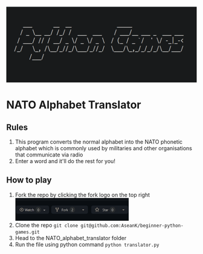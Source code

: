 <p align="center">
  <a href="https://github.com/AseanK/beginner-python-games" target="_blank">
    <img src="../images/logo.png" width = "2560px" height = "200px">
  </a>
</p>

# NATO Alphabet Translator
<!-- Game Rules -->
## Rules
1. This program converts the normal alphabet into the NATO phonetic alphabet which is commonly used by militaries and other organisations that communicate via radio
2. Enter a word and it'll do the rest for you!

## How to play
1. Fork the repo by clicking the fork logo on the top right <img src="../images/fork.png" width="300" height="60">
2. Clone the repo `git clone git@github.com:AseanK/beginner-python-games.git`
3. Head to the NATO_alphabet_translator folder
4. Run the file using python command `python translator.py`